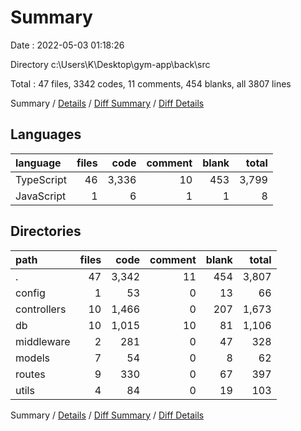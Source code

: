 # Summary

Date : 2022-05-03 01:18:26

Directory c:\Users\K\Desktop\gym-app\back\src

Total : 47 files,  3342 codes, 11 comments, 454 blanks, all 3807 lines

Summary / [Details](details.md) / [Diff Summary](diff.md) / [Diff Details](diff-details.md)

## Languages
| language | files | code | comment | blank | total |
| :--- | ---: | ---: | ---: | ---: | ---: |
| TypeScript | 46 | 3,336 | 10 | 453 | 3,799 |
| JavaScript | 1 | 6 | 1 | 1 | 8 |

## Directories
| path | files | code | comment | blank | total |
| :--- | ---: | ---: | ---: | ---: | ---: |
| . | 47 | 3,342 | 11 | 454 | 3,807 |
| config | 1 | 53 | 0 | 13 | 66 |
| controllers | 10 | 1,466 | 0 | 207 | 1,673 |
| db | 10 | 1,015 | 10 | 81 | 1,106 |
| middleware | 2 | 281 | 0 | 47 | 328 |
| models | 7 | 54 | 0 | 8 | 62 |
| routes | 9 | 330 | 0 | 67 | 397 |
| utils | 4 | 84 | 0 | 19 | 103 |

Summary / [Details](details.md) / [Diff Summary](diff.md) / [Diff Details](diff-details.md)